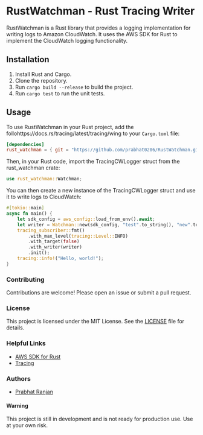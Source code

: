 # RustWatchman - Rust Tracing Writer

RustWatchman is a Rust library that provides a logging implementation for writing logs to Amazon CloudWatch. It uses the AWS SDK for Rust to implement the CloudWatch logging functionality.

## Installation

1. Install Rust and Cargo.
2. Clone the repository.
3. Run `cargo build --release` to build the project.
4. Run `cargo test` to run the unit tests.

## Usage

To use RustWatchman in your Rust project, add the follohttps://docs.rs/tracing/latest/tracing/wing to your `Cargo.toml` file:

```toml
[dependencies]
rust_watchman = { git = "https://github.com/prabhat0206/RustWatchman.git" }
```
Then, in your Rust code, import the TracingCWLogger struct from the rust_watchman crate:
    
```rust
use rust_watchman::Watchman;
```
You can then create a new instance of the TracingCWLogger struct and use it to write logs to CloudWatch:
    
```rust
#[tokio::main]
async fn main() {
    let sdk_config = aws_config::load_from_env().await;
    let writer = Watchman::new(sdk_config, "test".to_string(), "new".to_string()).await.get_writer();
    tracing_subscriber::fmt()
        .with_max_level(tracing::Level::INFO)
        .with_target(false)
        .with_writer(writer)
        .init();
    tracing::info!("Hello, world!");
}
```

### Contributing
Contributions are welcome! Please open an issue or submit a pull request.

### License
This project is licensed under the MIT License. See the [LICENSE](LICENSE) file for details.

### Helpful Links
- [AWS SDK for Rust](https://github.com/awslabs/aws-sdk-rust)
- [Tracing](https://docs.rs/tracing/latest/tracing/)

### Authors
- [Prabhat Ranjan](https://github.com/prabhat0206/prabhat0206)

#### Warning
This project is still in development and is not ready for production use. Use at your own risk.
